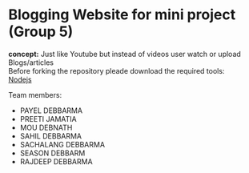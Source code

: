 # Blogging Website for mini project (Group 5)
**concept:** Just like Youtube but instead of videos user watch or upload Blogs/articles  
Before forking the repository pleade download the required tools:  
[Nodejs](https://nodejs.org/en/download/current)  

Team members:
- PAYEL DEBBARMA
- PREETI JAMATIA
- MOU DEBNATH
- SAHIL DEBBARMA
- SACHALANG DEBBARMA
- SEASON DEBBARM
- RAJDEEP DEBBARMA

